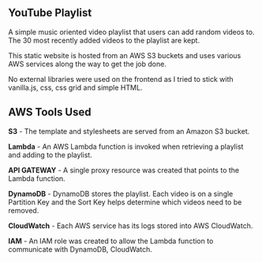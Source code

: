 ## YouTube Playlist

A simple music oriented video playlist that users can add random videos to. The 30 most recently added videos to the playlist are kept.

This static website is hosted from an AWS S3 buckets and uses various AWS services along the way to get the job done.

No external libraries were used on the frontend as I tried to stick with vanilla.js, css, css grid and simple HTML.

## AWS Tools Used

**S3** - The template and stylesheets are served from an Amazon S3 bucket.

**Lambda** - An AWS Lambda function is invoked when retrieving a playlist and adding to the playlist.

**API GATEWAY** - A single proxy resource was created that points to the Lambda function.

**DynamoDB** - DynamoDB stores the playlist.  Each video is on a single Partition Key and the Sort Key helps determine which videos need to be removed.

**CloudWatch** - Each AWS service has its logs stored into AWS CloudWatch.

**IAM** - An IAM role was created to allow the Lambda function to communicate with DynamoDB, CloudWatch.
